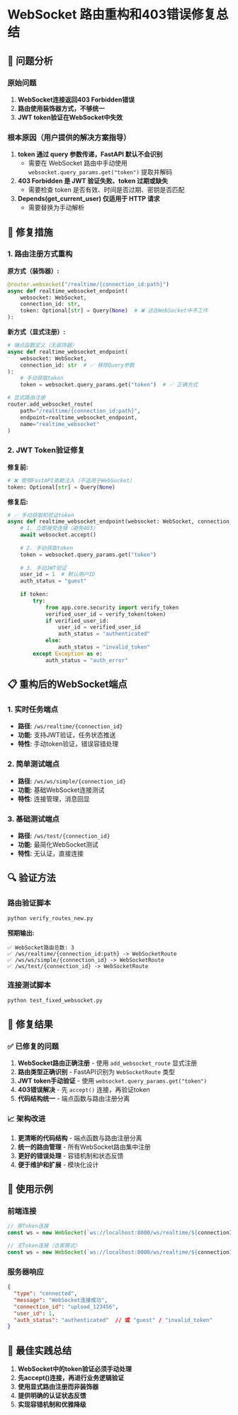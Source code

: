 # WebSocket 路由重构和403错误修复总结

## 🎯 问题分析

### 原始问题
1. **WebSocket连接返回403 Forbidden错误**
2. **路由使用装饰器方式，不够统一**
3. **JWT token验证在WebSocket中失效**

### 根本原因（用户提供的解决方案指导）
1. **token 通过 query 参数传递，FastAPI 默认不会识别**
   - 需要在 WebSocket 路由中手动使用 `websocket.query_params.get("token")` 提取并解码
2. **403 Forbidden 是 JWT 验证失败、token 过期或缺失**
   - 需要检查 token 是否有效、时间是否过期、密钥是否匹配
3. **Depends(get_current_user) 仅适用于 HTTP 请求**
   - 需要替换为手动解析

## 🔧 修复措施

### 1. 路由注册方式重构
**原方式（装饰器）:**
```python
@router.websocket("/realtime/{connection_id:path}")
async def realtime_websocket_endpoint(
    websocket: WebSocket, 
    connection_id: str,
    token: Optional[str] = Query(None)  # ❌ 这在WebSocket中不工作
):
```

**新方式（显式注册）:**
```python
# 端点函数定义（无装饰器）
async def realtime_websocket_endpoint(
    websocket: WebSocket, 
    connection_id: str  # ✅ 移除Query参数
):
    # 手动获取token
    token = websocket.query_params.get("token")  # ✅ 正确方式

# 显式路由注册
router.add_websocket_route(
    path="/realtime/{connection_id:path}",
    endpoint=realtime_websocket_endpoint,
    name="realtime_websocket"
)
```

### 2. JWT Token验证修复
**修复前:**
```python
# ❌ 使用FastAPI依赖注入（不适用于WebSocket）
token: Optional[str] = Query(None)
```

**修复后:**
```python
# ✅ 手动获取和验证token
async def realtime_websocket_endpoint(websocket: WebSocket, connection_id: str):
    # 1. 立即接受连接（避免403）
    await websocket.accept()
    
    # 2. 手动获取token
    token = websocket.query_params.get("token")
    
    # 3. 手动JWT验证
    user_id = 1  # 默认用户ID
    auth_status = "guest"
    
    if token:
        try:
            from app.core.security import verify_token
            verified_user_id = verify_token(token)
            if verified_user_id:
                user_id = verified_user_id
                auth_status = "authenticated"
            else:
                auth_status = "invalid_token"
        except Exception as e:
            auth_status = "auth_error"
```

## 📋 重构后的WebSocket端点

### 1. 实时任务端点
- **路径**: `/ws/realtime/{connection_id}`  
- **功能**: 支持JWT验证，任务状态推送
- **特性**: 手动token验证，错误容错处理

### 2. 简单测试端点  
- **路径**: `/ws/ws/simple/{connection_id}`
- **功能**: 基础WebSocket连接测试
- **特性**: 连接管理，消息回显

### 3. 基础测试端点
- **路径**: `/ws/test/{connection_id}`
- **功能**: 最简化WebSocket测试
- **特性**: 无认证，直接连接

## 🔍 验证方法

### 路由验证脚本
```bash
python verify_routes_new.py
```
**预期输出:**
```
✅ WebSocket路由总数: 3
✅ /ws/realtime/{connection_id:path} -> WebSocketRoute
✅ /ws/ws/simple/{connection_id} -> WebSocketRoute  
✅ /ws/test/{connection_id} -> WebSocketRoute
```

### 连接测试脚本
```bash
python test_fixed_websocket.py
```

## 🎉 修复结果

### ✅ 已修复的问题
1. **WebSocket路由正确注册** - 使用 `add_websocket_route` 显式注册
2. **路由类型正确识别** - FastAPI识别为 `WebSocketRoute` 类型
3. **JWT token手动验证** - 使用 `websocket.query_params.get("token")`
4. **403错误解决** - 先 `accept()` 连接，再验证token
5. **代码结构统一** - 端点函数与路由注册分离

### 📈 架构改进
1. **更清晰的代码结构** - 端点函数与路由注册分离
2. **统一的路由管理** - 所有WebSocket路由集中注册
3. **更好的错误处理** - 容错机制和状态反馈
4. **便于维护和扩展** - 模块化设计

## 🚀 使用示例

### 前端连接
```javascript
// 带Token连接
const ws = new WebSocket(`ws://localhost:8000/ws/realtime/${connectionId}?token=${jwtToken}`);

// 无Token连接（访客模式）
const ws = new WebSocket(`ws://localhost:8000/ws/realtime/${connectionId}`);
```

### 服务器响应
```json
{
  "type": "connected",
  "message": "WebSocket连接成功", 
  "connection_id": "upload_123456",
  "user_id": 1,
  "auth_status": "authenticated"  // 或 "guest" / "invalid_token"
}
```

## 📝 最佳实践总结

1. **WebSocket中的token验证必须手动处理**
2. **先accept()连接，再进行业务逻辑验证**  
3. **使用显式路由注册而非装饰器**
4. **提供明确的认证状态反馈**
5. **实现容错机制和优雅降级** 